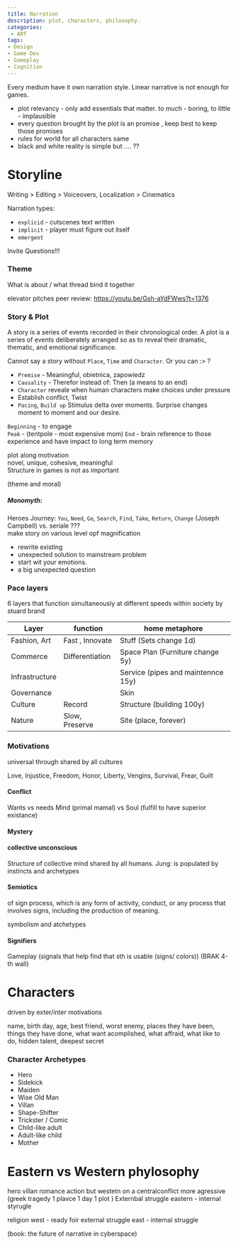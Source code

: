 ```yaml
---
title: Narration
description: plot, characters, philosophy.
categories:
 - ART
tags:
- Design
- Game Dev
- Gameplay
- Cognition
---
```



Every medium have it own narration style. Linear narrative is not enough for games.  

- plot relevancy - only add essentials that matter. to much - boring, to little - implausible
- every question brought by the plot is an promise , keep best to keep those promises
- rules for world for all characters same
- black and white reality is simple but .... ??

# Storyline

Writing > Editing > Voiceovers, Localization > Cinematics


Narration types:  
- `explicid` - cutscenes text written
- `implicit` - player must figure out itself
- `emergent`

Invite Questions!!!

### Theme
What is about / what thread bind it together

elevator pitches
peer review:  https://youtu.be/Gsh-aYdFWws?t=1376

### Story  & Plot
A story is a series of events recorded in their chronological order. A plot is a series of events deliberately arranged so as to reveal their dramatic, thematic, and emotional significance.

Cannot say a story without `Place`, `Time` and `Character`. Or you can :> ?

   - `Premise` -  Meaningful, obietnica, zapowiedz
   - `Causality` -  Therefor instead of: Then  (a means to an end)
   - `Character` reveale when human characters make choices under pressure
   -  Establish conflict, Twist
   - `Pacing`, `Build up` Stimulus delta over moments. Surprise changes moment to moment and our desire.




`Beginning` - to engage  
`Peak` -  (tentpole - most expensive mom)
`End` - brain reference to those experience and have impact to long term memory  


plot along motivation  
novel, unique, cohesive, meaningful  
Structure in games is not as important  

(theme and moral)

  ##### Monomyth:
  Heroes Journey: `You`, `Need`, `Go`, `Search`, `Find`, `Take`, `Return`, `Change`  (Joseph Campbell)
  vs. seriale ???  
  make story on various level opf magnification   

  - rewrite existing
  - unexpected solution to mainstream problem
  - start wit your emotions.
  - a big unexpected question


### Pace layers
6 layers that function simultaneously at different speeds within society by stuard brand   


 Layer | function | home metaphore |
 | - | - | - |
Fashion, Art | Fast , Innovate | Stuff (Sets change 1d)
Commerce | Differentiation | Space Plan (Furniture change 5y)
Infrastructure | | Service (pipes and maintennce 15y)
Governance | | Skin
Culture | Record | Structure (building 100y)
Nature | Slow, Preserve | Site (place, forever)


###  Motivations
universal through shared by all cultures



Love, Injustice, Freedom, Honor, Liberty, Vengins,  Survival, Frear, Guilt


#### Conflict
Wants vs needs
Mind (primal mamal) vs Soul (fulfill to have superior existance)

#### Mystery


####  collective unconscious
Structure of collective mind shared by all humans. Jung: is populated by instincts and archetypes


#### Semiotics
of sign process, which is any form of activity, conduct, or any process that involves signs, including the production of meaning.

symbolism and atchetypes


#### Signifiers
Gameplay (signals that help find that sth is usable (signs/ colors)) (BRAK 4-th wall)



# Characters
driven by exter/inter motivations

name, birth day, age, best friend, worst enemy, places they have been, things they have done,  what want acomplished, what affraid, what like to do, hidden talent, deepest secret

### Character Archetypes
- Hero
- Sidekick
- Maiden
- Wise Old Man
- Villan
- Shape-Shifter
- Trickster / Comic
- Child-like adult
- Adult-like child
- Mother


# Eastern vs Western phylosophy

hero villan romance action but
westetn on a centralconflict more agressive (greek tragedy 1 plavce 1 day 1 plot ) Externbal struggle
eastern - internal styrugle

religion
west - ready foir external struggle
east - internal struggle


(book: the future of narrative in cyberspace)
